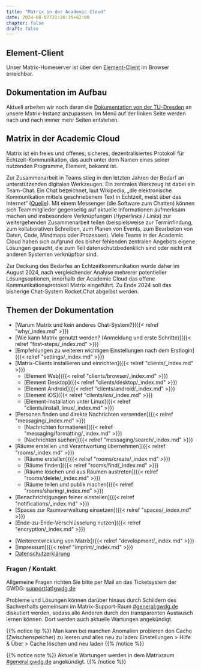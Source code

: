```yaml
---
title: "Matrix in der Academic Cloud"
date: 2024-08-07T21:26:25+02:00
chapter: false
draft: false
---
```


<!--## Wartungsarbeiten am Montag den 06.11.23 ab 20:30 Uhr

Am Montag den 06.11.23 ab 20:30 Uhr finden Wartungsarbeiten statt - Matrix wird voraussichtlich für einige Stunden nicht erreichbar sein.-->

## Element-Client

Unser Matrix-Homeserver ist über den [Element-Client](https://chat.academiccloud.de/) im Browser erreichbar.

## Dokumentation im Aufbau
Aktuell arbeiten wir noch daran die [Dokumentation von der TU-Dresden](https://doc.matrix.tu-dresden.de/) an unsere Matrix-Instanz anzupassen. Im Menü auf der linken Seite werden nach und nach immer mehr Seiten entstehen.

## Matrix in der Academic Cloud
Matrix ist ein freies und offenes, sicheres, dezentralisiertes Protokoll für Echtzeit-Kommunikation, das auch unter dem Namen eines seiner nutzenden Programme, Element, bekannt ist.

<object data="/images/matrix_interactive.svg" type="image/svg+xml" style="width: 1280px; max-width: 100%"></object>

Zur Zusammenarbeit in Teams stieg in den letzten Jahren der Bedarf an unterstützenden digitalen Werkzeugen. Ein zentrales Werkzeug ist dabei ein Team-Chat. Ein Chat bezeichnet, laut Wikipedia, „die elektronische Kommunikation mittels geschriebenem Text in Echtzeit, meist über das Internet“ ([Quelle](https://de.wikipedia.org/wiki/Chat)). Mit einem Messenger (die Software zum Chatten) können sich Teammitglieder gegenseitig auf aktuelle Informationen aufmerksam machen und insbesondere Verknüpfungen (*Hyperlinks* / *Links*) zur weitergehenden Zusammenarbeit teilen (beispielsweise zur Terminfindung, zum kollaborativen Schreiben, zum Planen von Events, zum Bearbeiten von Daten, Code, Mindmaps oder Prozessen). Viele Teams in der Academic Cloud haben sich aufgrund des bisher fehlenden zentralen Angebots eigene Lösungen gesucht, die zum Teil datenschutzbedenklich sind oder nicht mit anderen Systemen verknüpfbar sind.

Zur Deckung des Bedarfes an Echtzeitkommunikation wurde daher im August 2024, nach vergleichender Analyse mehrerer potentieller Lösungsoptionen, innerhalb der Academic Cloud das offene Kommunikationsprotokoll Matrix eingeführt. Zu Ende 2024 soll das bisherige Chat-System Rocket.Chat abgelöst werden.

<!--
<img id="image-id" style="width: 1280px; max-width: 100%; margin-left:0;">
<script>
var cssSelector = "#image-id";
var imageFolderPath = "/images/statements";
var imageCount = 19;
var displayTime = 30000; //in ms
document.querySelector(cssSelector).src = imageFolderPath+"/"+Math.floor(Math.random() * imageCount)+".jpg";
setInterval(() => {
    document.querySelector(cssSelector).src = imageFolderPath+"/"+Math.floor(Math.random() * imageCount)+".jpg";
}, displayTime);
</script>
-->

## Themen der Dokumentation

* [Warum Matrix und kein anderes Chat-System?]({{< relref "why/_index.md" >}})
* [Wie kann Matrix genutzt werden? (Anmeldung und erste Schritte)]({{< relref "first-steps/_index.md" >}})
* [Empfehlungen zu weiteren wichtigen Einstellungen nach dem Erstlogin]({{< relref "settings/_index.md" >}})
* [Matrix-Clients installieren und einrichten]({{< relref "clients/_index.md" >}})
    * [Element Web]({{< relref "clients/browser/_index.md" >}})
    * [Element Desktop]({{< relref "clients/desktop/_index.md" >}})
    * [Element Android]({{< relref "clients/android/_index.md" >}})
    * [Element iOS]({{< relref "clients/ios/_index.md" >}})
    * [Element-Installation unter Linux]({{< relref "clients/install_linux/_index.md" >}})
* [Personen finden und direkte Nachrichten versenden]({{< relref "messaging/_index.md" >}})
    * [Nachrichten formatieren]({{< relref "messaging/formatting/_index.md" >}})
    * [Nachrichten suchen]({{< relref "messaging/search/_index.md" >}})
* [Räume erstellen und Verantwortung übernehmen]({{< relref "rooms/_index.md" >}})
    * [Räume erstellen]({{< relref "rooms/create/_index.md" >}})
    * [Räume finden]({{< relref "rooms/find/_index.md" >}})
    * [Räume löschen und aus Räumen austreten]({{< relref "rooms/delete/_index.md" >}})
    * [Räume teilen und publik machen]({{< relref "rooms/sharing/_index.md" >}})
* [Benachrichtigungen feiner einstellen]({{< relref "notifications/_index.md" >}})
* [Spaces zur Raumverwaltung einsetzen]({{< relref "spaces/_index.md" >}})
* [Ende-zu-Ende-Verschlüsselung nutzen]({{< relref "encryption/_index.md" >}})
<!--
* [Integrations, Bridges, Bots nutzen (u.a. Jitsi)]({{< relref "integrations/_index.md" >}})
* [Häufige Fragen (FAQ)]({{< relref "faq/_index.md" >}})
-->
* [Weiterentwicklung von Matrix]({{< relref "development/_index.md" >}})
* [Impressum]({{< relref "imprint/_index.md" >}})
* [Datenschutzerklärung](https://gwdg.de/impress)

### Fragen / Kontakt

Allgemeine Fragen richten Sie bitte per Mail an das Ticketsystem der GWDG:
<a href="mailto:support@gwdg.de">support(at)gwdg.de</a>

Probleme und Lösungen können darüber hinaus durch Schildern des Sachverhalts gemeinsam im Matrix-Support-Raum [#general:gwdg.de](https://matrix.to/#/#general:gwdg.de) diskutiert werden, sodass alle Anderen durch den transparenten Austausch lernen können. Dort werden auch aktuelle Wartungen angekündigt.

{{% notice tip %}}
Man kann bei manchen Anomalien probieren den Cache (Zwischenspeicher) zu leeren und alles neu zu laden: Einstellungen > Hilfe & Über > Cache löschen und neu laden
{{% /notice %}}

{{% notice note %}}
Aktuelle Wartungen werden in dem Matrixraum [#general:gwdg.de](https://matrix.to/#/#general:gwdg.de) angekündigt.
{{% /notice %}}
